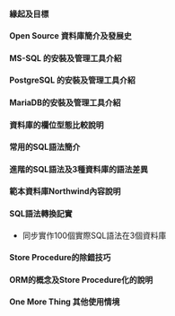####	緣起及目標
####	Open Source 資料庫簡介及發展史
####	MS-SQL 的安裝及管理工具介紹
####	PostgreSQL 的安裝及管理工具介紹
####	MariaDB的安裝及管理工具介紹
####	資料庫的欄位型態比較說明
####	常用的SQL語法簡介
####	進階的SQL語法及3種資料庫的語法差異
#### 範本資料庫Northwind內容說明
####	SQL語法轉換記實
* 同步實作100個實際SQL語法在3個資料庫
####	Store Procedure的除錯技巧
####	ORM的概念及Store Procedure化的說明
####	One More Thing 其他使用情境
